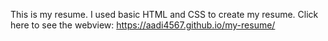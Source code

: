 This is my resume. I used basic HTML and CSS to create my resume.
Click here to see the webview: https://aadi4567.github.io/my-resume/
